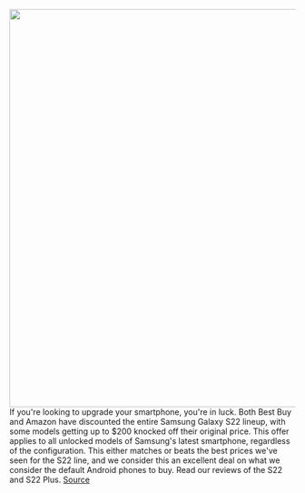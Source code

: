 <img src='https://cdn.vox-cdn.com/thumbor/Z2VcHTfZ88_LhulbQDhTkSGHeZg=/0x0:2040x1360/1200x800/filters:focal(857x517:1183x843)/cdn.vox-cdn.com/uploads/chorus_image/image/70795347/cwelch_220204_5008_0016.0.jpg' width='700px' /><br/>
If you're looking to upgrade your smartphone, you're in luck. Both Best Buy and Amazon have discounted the entire Samsung Galaxy S22 lineup, with some models getting up to $200 knocked off their original price. This offer applies to all unlocked models of Samsung's latest smartphone, regardless of the configuration. This either matches or beats the best prices we've seen for the S22 line, and we consider this an excellent deal on what we consider the default Android phones to buy. Read our reviews of the S22 and S22 Plus.
<a href='https://www.theverge.com/good-deals/2022/4/26/23041199/samsung-galaxy-s22-plus-ultra-apple-16-inch-macbook-pro-asus-zenbook-duo-laptop-deal-sale'> Source <a/>